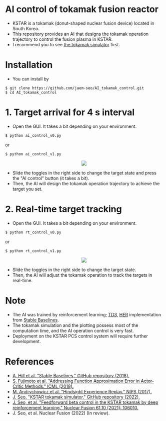 # AI control of tokamak fusion reactor
- KSTAR is a tokamak (donut-shaped nuclear fusion device) located in South Korea.
- This repository provides an AI that designs the tokamak operation trajectory to control the fusion plasma in KSTAR.
- I recommend you to see [the tokamak simulator](https://github.com/jaem-seo/KSTAR_tokamak_simulator) first.

# Installation
- You can install by
```
$ git clone https://github.com/jaem-seo/AI_tokamak_control.git
$ cd AI_tokamak_control
```

# 1. Target arrival for 4 s interval
- Open the GUI. It takes a bit depending on your environment.
```
$ python ai_control_v0.py
```
or
```
$ python ai_control_v1.py
```
<p align="center">
  <img src="https://user-images.githubusercontent.com/46472432/166656005-c37156f7-a7a4-4e2c-b714-e0a6319387f7.png">
</p>

- Slide the toggles in the right side to change the target state and press the "AI control" button (it takes a bit).
- Then, the AI will design the tokamak operation trajectory to achieve the target you set.

# 2. Real-time target tracking
- Open the GUI. It takes a bit depending on your environment.
```
$ python rt_control_v0.py
```
or
```
$ python rt_control_v1.py
```
<p align="center">
  <img src="https://user-images.githubusercontent.com/46472432/166666842-0b6ae5d9-1621-4f03-87a0-386ff2931468.png">
</p>

- Slide the toggles in the right side to change the target state.
- Then, the AI will adjust the tokamak operation to track the targets in real-time.

# Note
- The AI was trained by reinforcement learning; [TD3](https://arxiv.org/abs/1802.09477), [HER](https://arxiv.org/abs/1707.01495) implementation from [Stable Baselines](https://github.com/hill-a/stable-baselines).
- The tokamak simulation and the plotting possess most of the computation time, and the AI operation control is very fast.
- Deployment on the KSTAR PCS control system will require further development.

# References
- [A. Hill et al. "Stable Baselines." GitHub repository (2018).](https://github.com/hill-a/stable-baselines)
- [S. Fujimoto et al. "Addressing Function Approximation Error in Actor-Critic Methods." ICML (2018).](https://arxiv.org/abs/1802.09477)
- [M. Andrychowicz et al. "Hindsight Experience Replay." NIPS (2017).](https://arxiv.org/abs/1707.01495)
- [J. Seo, "KSTAR tokamak simulator." GitHub repository (2022).](https://github.com/jaem-seo/KSTAR_tokamak_simulator)
- [J. Seo, et al. "Feedforward beta control in the KSTAR tokamak by deep reinforcement learning." Nuclear Fusion 61.10 (2021): 106010.](https://iopscience.iop.org/article/10.1088/1741-4326/ac121b/meta)
- J. Seo, et al. Nuclear Fusion (2022) (In review).
